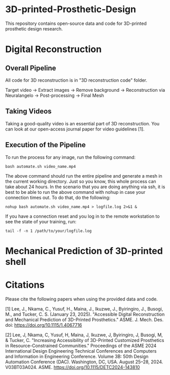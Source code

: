 # 3D-printed-Prosthetic-Design
This repository contains open-source data and code for 3D-printed prosthetic design research.

# Digital Reconstruction
## Overall Pipeline
All code for 3D reconstruction is in "3D reconstruction code" folder.

Target video → Extract images → Remove background → Reconstruction via Neuralangelo → Post-processing → Final Mesh

## Taking Videos
Taking a good-quality video is an essential part of 3D reconstruction.
You can look at our open-access journal paper for video guidelines [1].

## Execution of the Pipeline
To run the process for any image, run the following command:
```
bash automate.sh video_name.mp4
```

The above command should run the entire pipeline and generate a mesh in the current working directory. Just so you know, this whole process can take about 24 hours.
In the scenario that you are doing anything via ssh, it is best to be able to run the above command with nohup in case your connection times out. To do that, do the following:
```
nohup bash automate.sh video_name.mp4 > logfile.log 2>&1 &
```

If you have a connection reset and you log in to the remote workstation to see the state of your training, run:
```
tail -f -n 1 /path/to/your/logfile.log
```

# Mechanical Prediction of 3D-printed shell

# Citations
Please cite the following papers when using the provided data and code.

[1] Lee, J., Nkama, C., Yusuf, H., Maina, J., Ikuzwe, J., Byiringiro, J., Busogi, M., and Tucker, C. S. (January 23, 2025). "Accessible Digital Reconstruction and Mechanical Prediction of 3D-Printed Prosthetics." ASME. J. Mech. Des. doi: https://doi.org/10.1115/1.4067716

[2] Lee, J, Nkama, C, Yusuf, H, Maina, J, Ikuzwe, J, Byiringiro, J, Busogi, M, & Tucker, C. "Increasing Accessibility of 3D-Printed Customized Prosthetics in Resource-Constrained Communities." Proceedings of the ASME 2024 International Design Engineering Technical Conferences and Computers and Information in Engineering Conference. Volume 3B: 50th Design Automation Conference (DAC). Washington, DC, USA. August 25–28, 2024. V03BT03A024. ASME. https://doi.org/10.1115/DETC2024-143810
